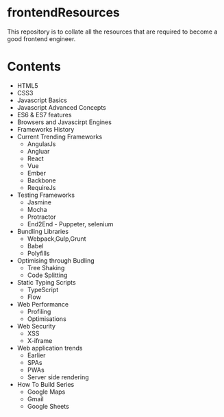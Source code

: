 # frontendResources
This repository is to collate all the resources that are required to become a good frontend engineer.

# Contents
* HTML5
* CSS3
* Javascript Basics
* Javascript Advanced Concepts
* ES6 & ES7 features
* Browsers and Javascirpt Engines
* Frameworks History
* Current Trending Frameworks
  * AngularJs
  * Angluar
  * React
  * Vue
  * Ember
  * Backbone
  * RequireJs
* Testing Frameworks
  * Jasmine
  * Mocha
  * Protractor
  * End2End - Puppeter, selenium
* Bundling Libraries
  * Webpack,Gulp,Grunt
  * Babel
  * Polyfills
* Optimising through Budling
  * Tree Shaking
  * Code Splitting
* Static Typing Scripts
  * TypeScript
  * Flow
* Web Performance
  * Profiling
  * Optimisations
* Web Security
  * XSS
  * X-iframe
* Web application trends
  * Earlier
  * SPAs
  * PWAs
  * Server side rendering
* How To Build Series
  * Google Maps
  * Gmail
  * Google Sheets
   
